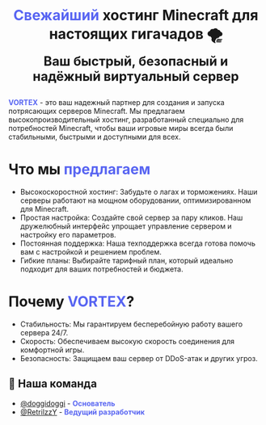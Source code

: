 <div align="center" style="font-size: 2em; font-weight: bold; display: flex; flex-direction: column; gap: .4em; margin-bottom: 1em;">
<div>
<span style="color: #5865f2;">Свежайший </span> 
хостинг Minecraft для настоящих гигачадов 🌪
</div> 
<span style="font-size: .9em; text-align: center;">
Ваш быстрый, безопасный и надёжный виртуальный сервер
</span> 
</div>

<span style="color: #5865f2; font-weight: bold;">VORTEX</span>  - это ваш надежный партнер для создания и запуска потрясающих серверов Minecraft. Мы предлагаем высокопроизводительный хостинг, разработанный специально для потребностей Minecraft, чтобы ваши игровые миры всегда были стабильными, быстрыми и доступными для всех.

# Что мы <span style="color: #5865f2;">предлагаем</span>
* Высокоскоростной хостинг: Забудьте о лагах и торможениях. Наши серверы работают на мощном оборудовании, оптимизированном для Minecraft.
* Простая настройка: Создайте свой сервер за пару кликов. Наш дружелюбный интерфейс упрощает управление сервером и настройку его параметров.
* Постоянная поддержка: Наша техподдержка всегда готова помочь вам с настройкой и решением проблем.
* Гибкие планы: Выбирайте тарифный план, который идеально подходит для ваших потребностей и бюджета. 

# Почему <span style="color: #5865f2;">VORTEX</span>?

* Стабильность: Мы гарантируем бесперебойную работу вашего сервера 24/7.
* Скорость: Обеспечиваем высокую скорость соединения для комфортной игры.
* Безопасность: Защищаем ваш сервер от DDoS-атак и других угроз.

## 👥 Наша команда

- [@doggidoggi](https://github.com/doggidoggi) - <span style="color: #5865f2; font-weight: bold;">Основатель</span>
- [@RetrilzzY](https://github.com/RetrilzzY) - <span style="color: #5865f2; font-weight: bold;">Ведущий разработчик</span>
